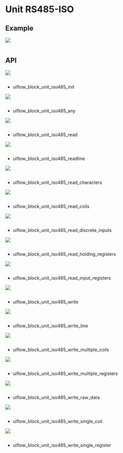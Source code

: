 # Unit RS485-ISO

## Example

<img class="blockly_svg" src="example.svg">

```python

```

## API

<img class="blockly_svg" src="https://m5stack.oss-cn-shenzhen.aliyuncs.com/resource/docs/static/assets/img/uiflow/blockly/unit/iso_rs485/uiflow_block_unit_iso485_init.svg">

```python

```

- uiflow_block_unit_iso485_init

<img class="blockly_svg" src="https://m5stack.oss-cn-shenzhen.aliyuncs.com/resource/docs/static/assets/img/uiflow/blockly/unit/iso_rs485/uiflow_block_unit_iso485_any.svg">

```python

```

- uiflow_block_unit_iso485_any

<img class="blockly_svg" src="https://m5stack.oss-cn-shenzhen.aliyuncs.com/resource/docs/static/assets/img/uiflow/blockly/unit/iso_rs485/uiflow_block_unit_iso485_read.svg">

```python

```

- uiflow_block_unit_iso485_read

<img class="blockly_svg" src="https://m5stack.oss-cn-shenzhen.aliyuncs.com/resource/docs/static/assets/img/uiflow/blockly/unit/iso_rs485/uiflow_block_unit_iso485_readline.svg">

```python

```

- uiflow_block_unit_iso485_readline

<img class="blockly_svg" src="https://m5stack.oss-cn-shenzhen.aliyuncs.com/resource/docs/static/assets/img/uiflow/blockly/unit/iso_rs485/uiflow_block_unit_iso485_read_characters.svg">

```python

```

- uiflow_block_unit_iso485_read_characters

<img class="blockly_svg" src="https://m5stack.oss-cn-shenzhen.aliyuncs.com/resource/docs/static/assets/img/uiflow/blockly/unit/iso_rs485/uiflow_block_unit_iso485_read_coils.svg">

```python

```

- uiflow_block_unit_iso485_read_coils

<img class="blockly_svg" src="https://m5stack.oss-cn-shenzhen.aliyuncs.com/resource/docs/static/assets/img/uiflow/blockly/unit/iso_rs485/uiflow_block_unit_iso485_read_discrete_inputs.svg">

```python

```

- uiflow_block_unit_iso485_read_discrete_inputs

<img class="blockly_svg" src="https://m5stack.oss-cn-shenzhen.aliyuncs.com/resource/docs/static/assets/img/uiflow/blockly/unit/iso_rs485/uiflow_block_unit_iso485_read_holding_registers.svg">

```python

```

- uiflow_block_unit_iso485_read_holding_registers

<img class="blockly_svg" src="https://m5stack.oss-cn-shenzhen.aliyuncs.com/resource/docs/static/assets/img/uiflow/blockly/unit/iso_rs485/uiflow_block_unit_iso485_read_input_registers.svg">

```python

```

- uiflow_block_unit_iso485_read_input_registers

<img class="blockly_svg" src="https://m5stack.oss-cn-shenzhen.aliyuncs.com/resource/docs/static/assets/img/uiflow/blockly/unit/iso_rs485/uiflow_block_unit_iso485_write.svg">

```python

```

- uiflow_block_unit_iso485_write

<img class="blockly_svg" src="https://m5stack.oss-cn-shenzhen.aliyuncs.com/resource/docs/static/assets/img/uiflow/blockly/unit/iso_rs485/uiflow_block_unit_iso485_write_line.svg">

```python

```

- uiflow_block_unit_iso485_write_line

<img class="blockly_svg" src="https://m5stack.oss-cn-shenzhen.aliyuncs.com/resource/docs/static/assets/img/uiflow/blockly/unit/iso_rs485/uiflow_block_unit_iso485_write_multiple_coils.svg">

```python

```

- uiflow_block_unit_iso485_write_multiple_coils

<img class="blockly_svg" src="https://m5stack.oss-cn-shenzhen.aliyuncs.com/resource/docs/static/assets/img/uiflow/blockly/unit/iso_rs485/uiflow_block_unit_iso485_write_multiple_registers.svg">

```python

```

- uiflow_block_unit_iso485_write_multiple_registers

<img class="blockly_svg" src="https://m5stack.oss-cn-shenzhen.aliyuncs.com/resource/docs/static/assets/img/uiflow/blockly/unit/iso_rs485/uiflow_block_unit_iso485_write_raw_data.svg">

```python

```

- uiflow_block_unit_iso485_write_raw_data

<img class="blockly_svg" src="https://m5stack.oss-cn-shenzhen.aliyuncs.com/resource/docs/static/assets/img/uiflow/blockly/unit/iso_rs485/uiflow_block_unit_iso485_write_single_coil.svg">

```python

```

- uiflow_block_unit_iso485_write_single_coil

<img class="blockly_svg" src="https://m5stack.oss-cn-shenzhen.aliyuncs.com/resource/docs/static/assets/img/uiflow/blockly/unit/iso_rs485/uiflow_block_unit_iso485_write_single_register.svg">

```python

```

- uiflow_block_unit_iso485_write_single_register

